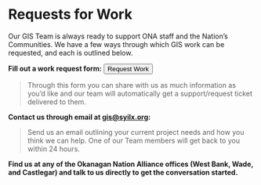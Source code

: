 # Requests for Work

Our GIS Team is always ready to support ONA staff and the Nation’s Communities. We have a few ways through which GIS work can be requested, and each is outlined below. 

**Fill out a work request form:** 
<button name="button" onclick="https://form.asana.com/?k=SmoW6QOaNu8MkjRr1E01mw&d=287384390868228">Request Work</button>

> Through this form you can share with us as much information as you’d like and our team will automatically get a support/request ticket delivered to them. 

**Contact us through email at [gis@syilx.org](mailto:gis@syilx.org):** 

> Send us an email outlining your current project needs and how you think we can help. One of our Team members will get back to you within 24 hours. 

**Find us at any of the Okanagan Nation Alliance offices (West Bank, Wade, and Castlegar) and talk to us directly to get the conversation started.** 